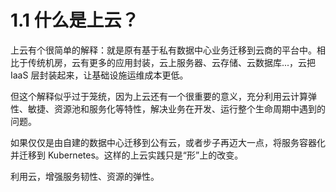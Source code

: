 # 1.1 什么是上云？

上云有个很简单的解释：就是原有基于私有数据中心业务迁移到云商的平台中。相比于传统机房，云有更多的应用封装，云上服务器、云存储、云数据库...，云把 IaaS 层封装起来，让基础设施运维成本更低。


但这个解释似乎过于笼统，因为上云还有一个很重要的意义，充分利用云计算弹性、敏捷、资源池和服务化等特性，解决业务在开发、运行整个生命周期中遇到的问题。

如果仅仅是由自建的数据中心迁移到公有云，或者步子再迈大一点，将服务容器化并迁移到 Kubernetes。这样的上云实践只是“形”上的改变。


利用云，增强服务韧性、资源的弹性。